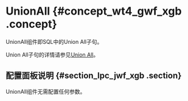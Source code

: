 # UnionAll {#concept_wt4_gwf_xgb .concept}

UnionAll组件即SQL中的Union All子句。

Union All子句的详情请参见[Union All](../../../../cn.zh-CN/开发/SQL及函数/SELECT语句/交集、并集和补集.md#)。

## 配置面板说明 {#section_lpc_jwf_xgb .section}

UnionAll组件无需配置任何参数。

